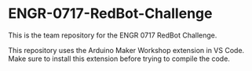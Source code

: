 # ENGR-0717-RedBot-Challenge
This is the team repository for the ENGR 0717 RedBot Challenge.

This repository uses the Arduino Maker Workshop extension in VS Code. Make sure to install this extension before trying to compile the code.
